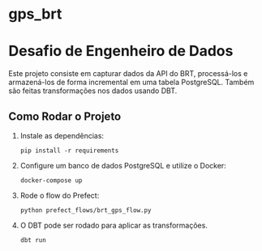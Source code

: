 # gps_brt
# Desafio de Engenheiro de Dados

Este projeto consiste em capturar dados da API do BRT, processá-los e armazená-los de forma incremental em uma tabela PostgreSQL. Também são feitas transformações nos dados usando DBT.

## Como Rodar o Projeto

1. Instale as dependências:
    ```
    pip install -r requirements
    ```
2. Configure um banco de dados PostgreSQL e utilize o Docker:
    ```
    docker-compose up
    ```

3. Rode o flow do Prefect:
    ```
    python prefect_flows/brt_gps_flow.py
    ```

4. O DBT pode ser rodado para aplicar as transformações.
    ```
    dbt run
    ```
